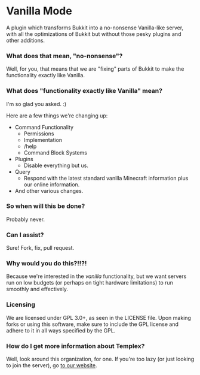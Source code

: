 # Vanilla Mode

A plugin which transforms Bukkit into a no-nonsense Vanilla-like server, with all the optimizations of Bukkit but without those pesky plugins and other additions.

### What does that mean, "no-nonsense"?

Well, for you, that means that we are "fixing" parts of Bukkit to make the functionality exactly like Vanilla.

### What does "functionality exactly like Vanilla" mean?

I'm so glad you asked. :)

Here are a few things we're changing up:

 - Command Functionality
   - Permissions
   - Implementation
   - /help
   - Command Block Systems
 - Plugins
   - Disable everything but us.
 - Query
   - Respond with the latest standard vanilla Minecraft information plus our online information.
 - And other various changes.
 
### So when will this be done?

Probably never.

### Can I assist?

Sure! Fork, fix, pull request.

### Why would you do this?!!?!

Because we're interested in the _vanilla_ functionality, but we want servers run on low budgets (or perhaps on tight hardware limitations) to run smoothly and effectively.

### Licensing

We are licensed under GPL 3.0+, as seen in the LICENSE file. Upon making forks or using this software, make sure to include the GPL license and adhere to it in all ways specified by the GPL.

### How do I get more information about Templex?

Well, look around this organization, for one. If you're too lazy (or just looking to join the server), go [to our website](http://templex.ddns.net/).